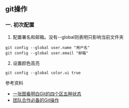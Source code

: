 ## git操作

### 一. 初次配置
1. 配置署名和邮箱。没有--global则表明只影响当前文件夹
```
git config --global user.name "用户名"
git config --global user.email "邮箱"
```


2. 设置颜色高亮
```
git config --global color.ui true
```


参考资料
- [一张图看明白Git的四个区五种状态](https://geektutu.com/post/git-four-areas-five-states.html)
- [团队合作必备的Git操作](https://segmentfault.com/a/1190000015676846)